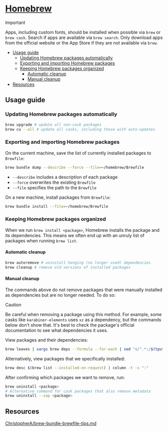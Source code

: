 # [Homebrew](https://brew.sh/)

> [!IMPORTANT]
> Apps, including custom fonts, should be installed when possible via `brew` or
> `brew cask`. Search if apps are available via `brew search`. Only download apps
> from the official website or the App Store if they are not available via `brew`.

<!-- mtoc-start -->

* [Usage guide](#usage-guide)
  * [Updating Homebrew packages automatically](#updating-homebrew-packages-automatically)
  * [Exporting and importing Homebrew packages](#exporting-and-importing-homebrew-packages)
  * [Keeping Homebrew packages organized](#keeping-homebrew-packages-organized)
    * [Automatic cleanup](#automatic-cleanup)
    * [Manual cleanup](#manual-cleanup)
* [Resources](#resources)

<!-- mtoc-end -->

## Usage guide

### Updating Homebrew packages automatically

```zsh
brew upgrade # update all non-cask packages
brew cu --all # update all casks, including those with auto-updates
```

### Exporting and importing Homebrew packages

On the current machine, save the list of currently installed packages to `Brewfile`:

```zsh
brew bundle dump --describe --force --file=~/homebrew/Brewfile
```

* `--describe` includes a description of each package
* `--force` overwrites the existing `Brewfile`
* `--file` specifies the path to the `Brewfile`

On a new machine, install packages from `Brewfile`:

```zsh
brew bundle install --file=~/homebrew/Brewfile
```

### Keeping Homebrew packages organized

When we run `brew install <package>`, Homebrew installs the package and its dependencies.
This means we often end up with an unruly list of packages when running `brew list`.

#### Automatic cleanup

```zsh
brew autoremove # uninstall hanging (no longer used) dependencies
brew cleanup # remove old versions of installed packages
```

#### Manual cleanup

The commands above do not remove packages that were manually installed as
dependencies but are no longer needed. To do so:

> [!CAUTION]
> Be careful when removing a package using this method. For example, some casks
> like `karabiner-elements` uses `xz` as a dependency, but the commands below don't
> show that. It's best to check the package's official documentation to see what
> dependencies it uses.

View packages and their dependencies:

```zsh
brew leaves | xargs brew deps --formula --for-each | sed "s/^.*:/$(tput setaf 4)&$(tput sgr0)/"
```

Alternatively, view packages that we specifically installed:

```zsh
brew desc $(brew list --installed-on-request) | column -t -s ":"
```

After confirming which packages we want to remove, run:

```zsh
brew uninstall <package>
# Alternative command for cask packages that also remove metadata
brew uninstall --zap <package>
```

## Resources

[ChristopherA/brew-bundle-brewfile-tips.md](https://gist.github.com/ChristopherA/a579274536aab36ea9966f301ff14f3f)
